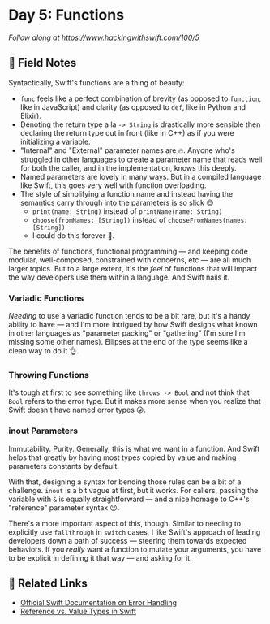 # Day 5: Functions

_Follow along at https://www.hackingwithswift.com/100/5_

## 📒 Field Notes

Syntactically, Swift's functions are a thing of beauty:

- `func` feels like a perfect combination of brevity (as opposed to `function`, like in JavaScript) and clarity (as opposed to `def`, like in Python and Elixir).
- Denoting the return type a la `-> String`  is drastically more sensible then declaring the return type out in front (like in C++) as if you were initializing a variable.
- "Internal" and "External" parameter names are 🔥. Anyone who's struggled in other languages to create a parameter name that reads well for both the caller, and in the implementation, knows this deeply.
- Named parameters are lovely in many ways. But in a compiled language like Swift, this goes very well with function overloading.
- The style of simplifying a function name and instead having the semantics carry through into the parameters
is so slick 😎
  + `print(name: String)` instead of `printName(name: String)`
  + `choose(fromNames: [String])` instead of `chooseFromNames(names: [String])`
  + I could do this forever 🙂.

The benefits of functions, functional programming &mdash; and keeping code modular, well-composed, constrained with concerns, etc &mdash; are all much larger topics. But to a large extent, it's the _feel_ of functions that will impact the way developers use them within a language. And Swift nails it.


### Variadic Functions

_Needing_ to use a variadic function tends to be a bit rare, but it's a handy ability to have &mdash; and I'm more
intrigued by how Swift designs what known in other languages as "parameter packing" or "gathering" (I'm sure I'm missing some other names). Ellipses at the end of the type seems like a clean way to do it 👌.


### Throwing Functions

It's tough at first to see something like `throws -> Bool` and not think that `Bool` refers to the error type. But it makes more sense when you realize that Swift doesn't have named error types 😛.


### inout Parameters

Immutability. Purity. Generally, this is what we want in a function. And Swift helps that greatly by having most types copied by value and making parameters constants by default.

With that, designing a syntax for bending those rules can be a bit of a challenge. `inout` is a bit vague at first, but it works. For callers, passing the variable with `&` is equally straightforward &mdash; and a nice homage to C++'s "reference" parameter syntax 😉.

There's a more important aspect of this, though. Similar to needing to explicitly use `fallthrough` in `switch` cases, I like Swift's approach of leading developers down a path of success &mdash; steering them towards expected behaviors. If you _really_ want a function to mutate your arguments, you have to be explicit in defining it that way &mdash; and asking for it.


## 🔗 Related Links

- [Official Swift Documentation on Error Handling](https://docs.swift.org/swift-book/LanguageGuide/ErrorHandling.html)
- [Reference vs. Value Types in Swift](https://www.raywenderlich.com/9481-reference-vs-value-types-in-swift)

